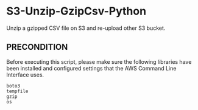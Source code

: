 # S3-Unzip-GzipCsv-Python
Unzip a gzipped CSV file on S3 and re-upload other S3 bucket.

## PRECONDITION
Before executing this script, please make sure the following libraries have been installed
and configured settings that the AWS Command Line Interface uses.

```
boto3
tempfile
gzip
os
```
